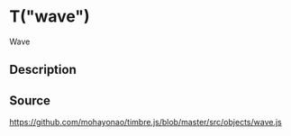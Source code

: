 T("wave")
=========
Wave

## Description ##


## Source ##
https://github.com/mohayonao/timbre.js/blob/master/src/objects/wave.js
